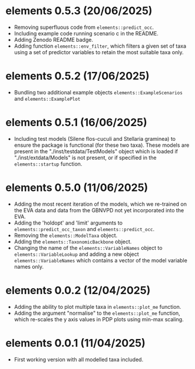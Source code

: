 # elements 0.5.3 (20/06/2025)

* Removing superfluous code from `elements::predict_occ`.
* Including example code running scenario c in the README.
* Adding Zenodo README badge.
* Adding function `elements::env_filter`, which filters a given set of taxa using a set of predictor variables to retain the most suitable taxa only.

# elements 0.5.2 (17/06/2025)

* Bundling two additional example objects `elements::ExampleScenarios` and `elements::ExamplePlot`

# elements 0.5.1 (16/06/2025)

* Including test models (Silene flos-cuculi and Stellaria graminea) to ensure the package is functional (for these two taxa). These models are present in the "./inst/testdata/TestModels" object which is loaded if "./inst/extdata/Models" is not present, or if specified in the `elements::startup` function.

# elements 0.5.0 (11/06/2025)

* Adding the most recent iteration of the models, which we re-trained on the EVA data and data from the GBNVPD not yet incorporated into the EVA.
* Adding the 'holdopt' and 'limit' arguments to `elements::predict_occ_taxon` and `elements::predict_occ`.
* Removing the `elements::ModelTaxa` object.
* Adding the `elements::TaxonomicBackbone` object.
* Changing the name of the `elements::VariableNames` object to `elements::VariableLookup` and adding a new object `elements::VariableNames` which contains a vector of the model variable names only.

# elements 0.0.2 (12/04/2025)

* Adding the ability to plot multiple taxa in `elements::plot_me` function.
* Adding the argument "normalise" to the `elements::plot_me` function, which re-scales the y axis values in PDP plots using min-max scaling.

# elements 0.0.1 (11/04/2025)

* First working version with all modelled taxa included.

